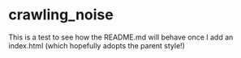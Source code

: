 # crawling_noise 

This is a test to see how the README.md will behave once I add an index.html (which hopefully adopts the parent style!)
